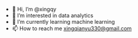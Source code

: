 - 👋 Hi, I’m @xingqy
- 👀 I’m interested in data analytics
- 🌱 I’m currently learning machine learning
- 📫 How to reach me xingqianyu330@gmail.com

<!---
xingqy/xingqy is a ✨ special ✨ repository because its `README.md` (this file) appears on your GitHub profile.
You can click the Preview link to take a look at your changes.
--->
